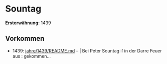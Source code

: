 # Sountag

**Ersterwähnung:** 1439

## Vorkommen
- 1439: [jahre/1439/README.md](../jahre/1439/README.md) – |
Bei Peter Sountag iſ in der Darre Feuer aus
: gekommen...
